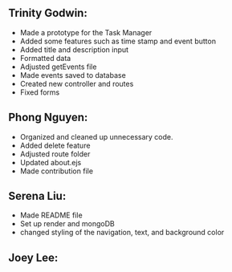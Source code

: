 ## Trinity Godwin:
- Made a prototype for the Task Manager
- Added some features such as time stamp and event button
- Added title and description input
- Formatted data
- Adjusted getEvents file
- Made events saved to database
- Created new controller and routes
- Fixed forms

## Phong Nguyen:
- Organized and cleaned up unnecessary code.
- Added delete feature 
- Adjusted route folder
- Updated about.ejs
- Made contribution file

## Serena Liu:
- Made README file
- Set up render and mongoDB
- changed styling of the navigation, text, and background color

## Joey Lee:

